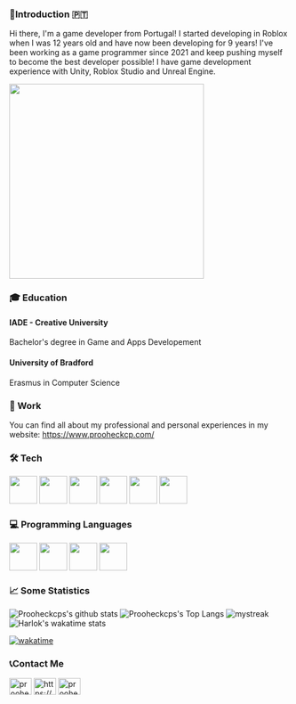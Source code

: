 ### 🐧Introduction 🇵🇹 
Hi there, I'm a game developer from Portugal! I started developing in Roblox when I was 12 years old and have now been developing for 9 years! I've been working as a game programmer since 2021 and keep pushing myself to become the best developer possible! I have game development experience with Unity, Roblox Studio and Unreal Engine.

<img width="350px" src="https://cdn.discordapp.com/attachments/670023265455964198/1078449995113578556/RoChess_Thumbnail_Orange.png" />

### 🎓 Education
#### IADE - Creative University
Bachelor's degree in Game and Apps Developement

#### University of Bradford
Erasmus in Computer Science

### 🍩 Work
You can find all about my professional and personal experiences in my website: https://www.prooheckcp.com/

### 🛠️ Tech
<p float="left">
<img width="50px" src="https://cdn.sanity.io/images/kfx9bih3/production/b587bce0ac9ab086bece589b648c8fbead2a0fe5-600x600.png"/>
<img width="50px" src="https://cdn.jsdelivr.net/gh/devicons/devicon/icons/unity/unity-original.svg" />
<img width="50px" src="https://cdn.jsdelivr.net/gh/devicons/devicon/icons/unrealengine/unrealengine-original.svg" />
<img width="50px" src="https://cdn.jsdelivr.net/gh/devicons/devicon/icons/nodejs/nodejs-original.svg" />
<img width="50px" src="https://cdn.jsdelivr.net/gh/devicons/devicon/icons/react/react-original.svg" />
<img width="50px" src="https://cdn.jsdelivr.net/gh/devicons/devicon/icons/mongodb/mongodb-original.svg" />        
</p>

### 💻 Programming Languages

<p float="left">
<img width="50px" display="inline-block" src="https://cdn.jsdelivr.net/gh/devicons/devicon/icons/csharp/csharp-original.svg" />               
<img width="50px" display="inline-block" src="https://cdn.jsdelivr.net/gh/devicons/devicon/icons/typescript/typescript-original.svg" />              
<img width="50px" src="https://cdn.jsdelivr.net/gh/devicons/devicon/icons/lua/lua-original-wordmark.svg" />
<img width="50px" src="https://cdn.jsdelivr.net/gh/devicons/devicon/icons/javascript/javascript-original.svg" />
</p>
          
### 📈 Some Statistics
![Prooheckcps's github stats](https://github-readme-stats.vercel.app/api?username=prooheckcp&show_icons=true&theme=tokyonight)
![Prooheckcps's Top Langs](https://github-readme-stats.vercel.app/api/top-langs/?username=prooheckcp&theme=tokyonight&layout=compact)
<img src="https://github-readme-streak-stats.herokuapp.com/?user=prooheckcp&theme=tokyonight" alt="mystreak"/>
 ![Harlok's wakatime stats](https://github-readme-stats.vercel.app/api/wakatime?username=prooheckcp&theme=tokyonight)   
 
[![wakatime](https://wakatime.com/badge/user/abac67d0-0235-467c-ae23-276308f1f014.svg)](https://wakatime.com/@abac67d0-0235-467c-ae23-276308f1f014)   
 
### 📞Contact Me
<a href="https://twitter.com/prooheckcp" target="blank"><img align="center" src="https://raw.githubusercontent.com/rahuldkjain/github-profile-readme-generator/master/src/images/icons/Social/twitter.svg" alt="prooheckcp" height="30" width="40" /></a>
<a href="https://linkedin.com/in/vasco-miguel-veenstra-soares-564682194" target="blank"><img align="center" src="https://raw.githubusercontent.com/rahuldkjain/github-profile-readme-generator/master/src/images/icons/Social/linked-in-alt.svg" alt="https://www.linkedin.com/in/vasco-miguel-veenstra-soares-564682194/" height="30" width="40" /></a>
<a href="https://www.youtube.com/c/prooheckcp" target="blank"><img align="center" src="https://raw.githubusercontent.com/rahuldkjain/github-profile-readme-generator/master/src/images/icons/Social/youtube.svg" alt="prooheckcp" height="30" width="40" /></a>
</p>
